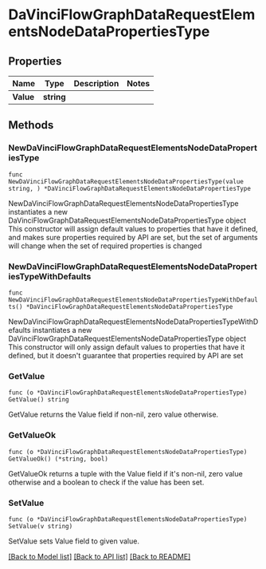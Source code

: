 # DaVinciFlowGraphDataRequestElementsNodeDataPropertiesType

## Properties

Name | Type | Description | Notes
------------ | ------------- | ------------- | -------------
**Value** | **string** |  | 

## Methods

### NewDaVinciFlowGraphDataRequestElementsNodeDataPropertiesType

`func NewDaVinciFlowGraphDataRequestElementsNodeDataPropertiesType(value string, ) *DaVinciFlowGraphDataRequestElementsNodeDataPropertiesType`

NewDaVinciFlowGraphDataRequestElementsNodeDataPropertiesType instantiates a new DaVinciFlowGraphDataRequestElementsNodeDataPropertiesType object
This constructor will assign default values to properties that have it defined,
and makes sure properties required by API are set, but the set of arguments
will change when the set of required properties is changed

### NewDaVinciFlowGraphDataRequestElementsNodeDataPropertiesTypeWithDefaults

`func NewDaVinciFlowGraphDataRequestElementsNodeDataPropertiesTypeWithDefaults() *DaVinciFlowGraphDataRequestElementsNodeDataPropertiesType`

NewDaVinciFlowGraphDataRequestElementsNodeDataPropertiesTypeWithDefaults instantiates a new DaVinciFlowGraphDataRequestElementsNodeDataPropertiesType object
This constructor will only assign default values to properties that have it defined,
but it doesn't guarantee that properties required by API are set

### GetValue

`func (o *DaVinciFlowGraphDataRequestElementsNodeDataPropertiesType) GetValue() string`

GetValue returns the Value field if non-nil, zero value otherwise.

### GetValueOk

`func (o *DaVinciFlowGraphDataRequestElementsNodeDataPropertiesType) GetValueOk() (*string, bool)`

GetValueOk returns a tuple with the Value field if it's non-nil, zero value otherwise
and a boolean to check if the value has been set.

### SetValue

`func (o *DaVinciFlowGraphDataRequestElementsNodeDataPropertiesType) SetValue(v string)`

SetValue sets Value field to given value.



[[Back to Model list]](../README.md#documentation-for-models) [[Back to API list]](../README.md#documentation-for-api-endpoints) [[Back to README]](../README.md)


